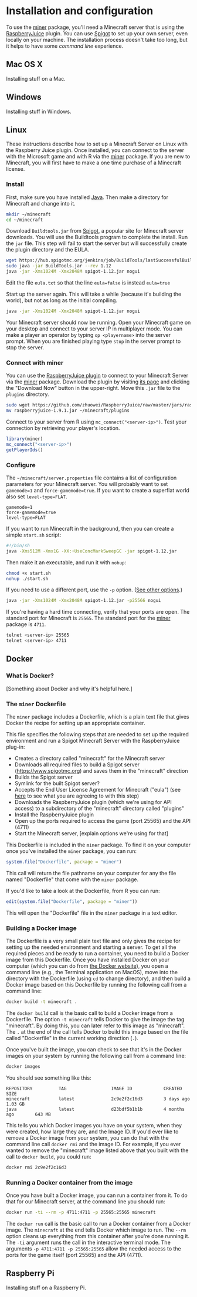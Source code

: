 # Installation and configuration



To use the [miner](https://github.com/ropenscilabs/miner) package, you'll need a Minecraft server that is using the [RaspberryJuice](https://dev.bukkit.org/projects/raspberryjuice) plugin. You can use [Spigot](https://www.spigotmc.org) to set up your own server, even locally on your machine. The installation process doesn't take too long, but it helps to have some _command line_ experience.

## Mac OS X

Installing stuff on a Mac.

## Windows

Installing stuff in Windows.

## Linux

These instructions describe how to set up a Minecraft Server on Linux with the Raspberry Juice plugin. Once installed, you can connect to the server with the Microsoft game and with R via the [miner](https://github.com/ropenscilabs/miner) package. If you are new to Minecraft, you will first have to make a one time purchase of a Minecraft license.

### Install

First, make sure you have installed [Java](https://www.java.com/en/download/help/linux_x64_install.xml). Then make a directory for Minecraft and change into it.


```bash
mkdir ~/minecraft
cd ~/minecraft
```

Download `Buildtools.jar` from [Spigot](https://www.spigotmc.org/wiki/spigot-installation/), a popular site for Minecraft server downloads. You will use the Buildtools program to complete the install. Run the `jar` file. This step will fail to start the server but will successfully create the plugin directory and the EULA. 


```bash
wget https://hub.spigotmc.org/jenkins/job/BuildTools/lastSuccessfulBuild/artifact/target/BuildTools.jar
sudo java -jar BuildTools.jar --rev 1.12
java -jar -Xms1024M -Xmx2048M spigot-1.12.jar nogui
```

Edit the file `eula.txt` so that the line `eula=false` is instead `eula=true`

Start up the server again. This will take a while (because it's building the world), but not as long as the initial compiling.


```bash
java -jar -Xms1024M -Xmx2048M spigot-1.12.jar nogui
```

Your Minecraft server should now be running. Open your Minecraft game on your desktop and connect to your server IP in multiplayer mode. You can make a player an operator by typing `op <playername>` into the server prompt. When you are finished playing type `stop` in the server prompt to stop the server.

### Connect with miner

You can use the [RaspberryJuice plugin](https://www.spigotmc.org/resources/raspberryjuice.22724/) to connect to your Minecraft Server via the [miner](https://github.com/ropenscilabs/miner) package. Download the plugin by visiting [its page](https://www.spigotmc.org/resources/raspberryjuice.22724/) and clicking the "Download Now" button in the upper-right. Move this `.jar` file to the `plugins` directory.


```bash
sudo wget https://github.com/zhuowei/RaspberryJuice/raw/master/jars/raspberryjuice-1.9.1.jar
mv raspberryjuice-1.9.1.jar ~/minecraft/plugins
```

Connect to your server from R using `mc_connect("<server-ip>")`. Test your connection by retrieving your player's location.


```r
library(miner)
mc_connect("<server-ip>")
getPlayerIds()
```

### Configure

The `~/minecraft/server.properties` file contains a list of configuration parameters for your Minecraft server. You will probably want to set `gamemode=1` and `force-gamemode=true`. If you want to create a superflat world also set `level-type=FLAT`.

```
gamemode=1
force-gamemode=true
level-type=FLAT
```

If you want to run Minecraft in the background, then you can create a simple `start.sh` script:


```bash
#!/bin/sh
java -Xms512M -Xmx1G -XX:+UseConcMarkSweepGC -jar spigot-1.12.jar
```

Then make it an executable, and run it with `nohup`: 


```bash
chmod +x start.sh
nohup ./start.sh
```

If you need to use a different port, use the `-p` option. ([See other options](https://www.spigotmc.org/wiki/start-up-parameters/).)


```bash
java -jar -Xms1024M -Xmx2048M spigot-1.12.jar -p25566 nogui
```

If you're having a hard time connecting, verify that your ports are open. The standard port for Minecraft is `25565`. The standard port for the [miner](https://github.com/ropenscilabs/miner) package is `4711`.


```bash
telnet <server-ip> 25565
telnet <server-ip> 4711
```


## Docker

### What is Docker?

[Something about Docker and why it's helpful here.]

### The `miner` Dockerfile 

The `miner` package includes a Dockerfile, which is a plain text file that gives Docker the recipe for setting up an appropriate container. 

This file specifies the following steps that are needed to set up the required environment and run a Spigot Minecraft Server with the RaspberryJuice plug-in: 

- Creates a directory called "minecraft" for the Minecraft server
- Downloads all required files to build a Spigot server (https://www.spigotmc.org) and saves them in the "minecraft" direction
- Builds the Spigot server
- Symlink for the built Spigot server?
- Accepts the End User License Agreement for Minecraft ("eula") (see [here](https://account.mojang.com/documents/minecraft_eula) to see what you are agreeing to with this step)
- Downloads the RaspberryJuice plugin (which we're using for API access) to a subdirectory of the "minecraft" directory called "plugins"
- Install the RaspberryJuice plugin
- Open up the ports required to access the game (port 25565) and the API (4711)
- Start the Minecraft server, [explain options we're using for that]

This Dockerfile is included in the `miner` package. To find it on your computer once you've installed the `miner` package, you can run:


```r
system.file("Dockerfile", package = "miner")
```

This call will return the file pathname on your computer for any the file named "Dockerfile" that come with the `miner` package. 

If you'd like to take a look at the Dockerfile, from R you can run: 


```r
edit(system.file("Dockerfile", package = "miner"))
```

This will open the "Dockerfile" file in the `miner` package in a text editor.

### Building a Docker image

The Dockerfile is a very small plain text file and only gives the recipe for setting up the needed environment and starting a server. To get all the required pieces and be ready to run a container, you need to build a Docker image from this Dockerfile. Once you have installed Docker on your computer (which you can do from [the Docker website](https://www.docker.com)), you open a command line (e.g., the Terminal application on MacOS), move into the directory with the Dockerfile (using `cd` to change directory), and then build a Docker image based on this Dockerfile by running the following call from a command line:


```bash
docker build -t minecraft .
```

The `docker build` call is the basic call to build a Docker image from a Dockerfile. The option `-t minecraft` tells Docker to give the image the tag "minecraft". By doing this, you can later refer to this image as "minecraft". The `.` at the end of the call tells Docker to build this image based on the file called "Dockerfile" in the current working direction (`.`). 

Once you've built the image, you can check to see that it's in the Docker images on your system by running the following call from a command line: 


```bash
docker images
```

You should see something like this: 

```
REPOSITORY          TAG                 IMAGE ID            CREATED             SIZE
minecraft           latest              2c9e2f2c16d3        3 days ago          1.03 GB
java                latest              d23bdf5b1b1b        4 months ago        643 MB
```

This tells you which Docker images you have on your system, when they were created, how large they are, and the Image ID. If you'd ever like to remove a Docker image from your system, you can do that with the command line call `docker rmi` and the image ID. For example, if you ever wanted to remove the "minecraft" image listed above that you built with the call to `docker build`, you could run: 


```bash
docker rmi 2c9e2f2c16d3
```

### Running a Docker container from the image

Once you have built a Docker image, you can run a container from it. To do that for our Minecraft server, at the command line you should run:


```bash
docker run -ti --rm -p 4711:4711 -p 25565:25565 minecraft 
```

The `docker run` call is the basic call to run a Docker container from a Docker image. The `minecraft` at the end tells Docker which image to run. The `--rm` option cleans up everything from this container after you're done running it. The `-ti` argument runs the call in the interactive terminal mode. The arguments `-p 4711:4711 -p 25565:25565` allow the needed access to the ports for the game itself (port 25565) and the API (4711).

## Raspberry Pi

Installing stuff on a Raspberry Pi.
